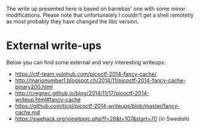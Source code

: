The write up presented here is based on barrebas' one with some minor modifications.
Please note that unfortunately I couldn't get a shell remotetly as most
probably they have changed the libc version.

# External write-ups

Below you can find some external and very interesting writeups:

- https://ctf-team.vulnhub.com/picoctf-2014-fancy-cache/
- http://marionumber1.blogspot.ch/2014/11/picoctf-2014-fancy-cache-binary200.html
- http://cregnec.github.io/blog/2014/11/17/picoctf-2014-writeup.html#fancy-cache
- https://github.com/tjcsl/picoctf-2014-writeups/blob/master/fancy-cache.md
- https://swehack.org/viewtopic.php?f=26&t=107&start=70 (in Swedish)